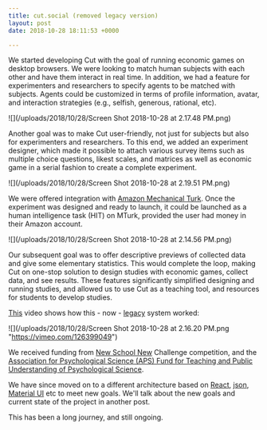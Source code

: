 ```yaml
---
title: cut.social (removed legacy version)
layout: post
date: 2018-10-28 18:11:53 +0000

---
```

We started developing Cut with the goal of running economic games on desktop browsers. We were looking to match human subjects with each other and have them interact in real time. In addition, we had a feature for experimenters and researchers to specify agents to be matched with subjects. Agents could be customized in terms of profile information, avatar, and interaction strategies (e.g., selfish, generous, rational, etc).

![](/uploads/2018/10/28/Screen Shot 2018-10-28 at 2.17.48 PM.png)

Another goal was to make Cut user-friendly, not just for subjects but also for experimenters and researchers. To this end, we added an experiment designer, which made it possible to attach various survey items such as multiple choice questions, likest scales, and matrices as well as economic game in a serial fashion to create a complete experiment.

![](/uploads/2018/10/28/Screen Shot 2018-10-28 at 2.19.51 PM.png)

We were offered integration with [Amazon Mechanical Turk](https://www.mturk.com/). Once the experiment was designed and ready to launch, it could be launched as a human intelligence task (HIT) on MTurk, provided the user had money in their Amazon account.

![](/uploads/2018/10/28/Screen Shot 2018-10-28 at 2.14.56 PM.png)

Our subsequent goal was to offer descriptive previews of collected data and give some elementary statistics. This would complete the loop, making Cut on one-stop solution to design studies with economic games, collect data, and see results. These features significantly simplified designing and running studies, and allowed us to use Cut as a teaching tool, and resources for students to develop studies.

[This](https://vimeo.com/126399049) video shows how this - now - [legacy](https://legacy.cut.social/) system worked:

![](/uploads/2018/10/28/Screen Shot 2018-10-28 at 2.16.20 PM.png "https://vimeo.com/126399049")

We received funding from [New School New](https://blogs.newschool.edu/news/2017/11/new-schools-new-challenge-winners-sweet-generation-and-drive-change-win-millions-in-manhattan-district-attorney-grants/#.W9Xv9hNKgdU) Challenge competition, and the [Association for Psychological Science (APS) Fund for Teaching and Public Understanding of Psychological Science](https://www.psychologicalscience.org/members/teaching/fund).

We have since moved on to a different architecture based on [React](https://reactjs.org/), [json](https://www.json.org/), [Material UI](https://material-ui.com/) etc to meet new goals. We'll talk about the new goals and current state of the project in another post.

This has been a long journey, and still ongoing.